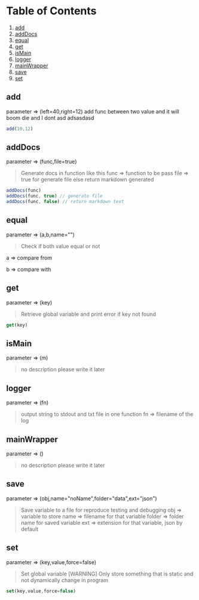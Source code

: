 [comment]: <> (THIS FILE WAS AUTOGENERATED! DO NOT EDIT!)


# Table of Contents
1. [add](#add)
2. [addDocs](#addDocs)
3. [equal](#equal)
4. [get](#get)
5. [isMain](#isMain)
6. [logger](#logger)
7. [mainWrapper](#mainWrapper)
8. [save](#save)
9. [set](#set)


  ## add
  parameter => (left=40,right=12)
  add func between two value and it will boom die
  and I dont asd
  adsasdasd
  ```js
  add(10,12)
  ```
  

  ## addDocs
  parameter => (func,file=true)
  > Generate docs in function like this
  func => function to be pass
  file => true for generate file else return markdown generated
  ```js
  addDocs(func)
  addDocs(func, true) // generate file
  addDocs(func, false) // return markdown text
  ```
  

  ## equal
  parameter => (a,b,name="")
  > Check if both value equal or not
  
  a => compare from
  
  b => compare with
  

  ## get
  parameter => (key)
  > Retrieve global variable and print error if key not found
  ```js
  get(key)
  ```
  

  ## isMain
  parameter => (m)
  > no description please write it later
  

  ## logger
  parameter => (fn)
  > output string to stdout and txt file in one function
  fn => filename of the log
  

  ## mainWrapper
  parameter => ()
  > no description please write it later
  

  ## save
  parameter => (obj,name="noName",folder="data",ext="json")
  > Save variable to a file for reproduce testing and debugging
	obj => variable to store
	name => filename for that variable
	folder => folder name for saved variable
	ext => extension for that variable, json by default
  

  ## set
  parameter => (key,value,force=false)
  > Set global variable
  > [WARNING] Only store something that is static and not dynamically change in program
  ```js
  set(key,value,force=false)
  ```
  